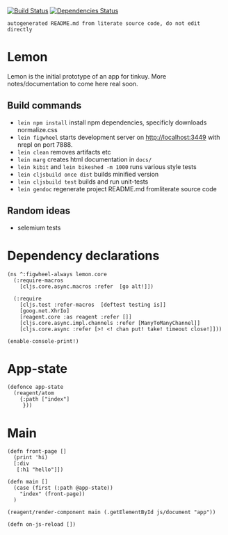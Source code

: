     
[![Build Status](https://travis-ci.org/rasmuserik/lemon.svg?branch=master)](https://travis-ci.org/rasmuserik/lemon)
[![Dependencies Status](http://jarkeeper.com/rasmuserik/lemon/status.png)](http://jarkeeper.com/rasmuserik/lemon)

`autogenerated README.md from literate source code, do not edit directly`

# Lemon

Lemon is the initial prototype of an app for tinkuy.
More notes/documentation to come here real soon.

## Build commands

- `lein npm install` install npm dependencies, specificly downloads normalize.css
- `lein figwheel` starts development server on [http://localhost:3449](http://localhost:3449/) with nrepl on port 7888.
- `lein clean` removes artifacts etc
- `lein marg` creates html documentation in `docs/`
- `lein kibit` and `lein bikeshed -m 1000` runs various style tests
- `lein cljsbuild once dist` builds minified version
- `lein cljsbuild test` builds and run unit-tests
- `lein gendoc` regenerate project README.md fromliterate source code

## Random ideas

- selemium tests

# Dependency declarations
    
    (ns ^:figwheel-always lemon.core
      (:require-macros
        [cljs.core.async.macros :refer  [go alt!]])
    
      (:require
        [cljs.test :refer-macros  [deftest testing is]]
        [goog.net.XhrIo]
        [reagent.core :as reagent :refer []]
        [cljs.core.async.impl.channels :refer [ManyToManyChannel]]
        [cljs.core.async :refer [>! <! chan put! take! timeout close!]]))
    
    (enable-console-print!)
    
# App-state
    
    (defonce app-state
      (reagent/atom
        {:path ["index"]
         }))
    
# Main
    
    (defn front-page []
      (print 'hi)
      [:div
       [:h1 "hello"]])
    
    (defn main []
      (case (first (:path @app-state))
        "index" (front-page))
      )
    
    (reagent/render-component main (.getElementById js/document "app"))
    
    (defn on-js-reload [])
